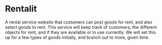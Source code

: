 # Rentalit
A rental service website that customers can post goods for rent, and also select goods to rent.  This service will keep track of customers, the different objects for rent, and if they are available or in use currently.  We will set this up for a few types of goods initially, and branch out to more, given time.

